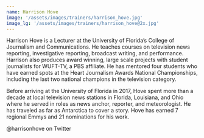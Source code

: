 ```yaml
---
name: Harrison Hove
image: '/assets/images/trainers/harrison_hove.jpg'
image_lg: '/assets/images/trainers/harrison_hove@2x.jpg'
---
```


Harrison Hove is a Lecturer at the University of Florida’s College of Journalism and Communications. He teaches courses on television news reporting, investigative reporting, broadcast writing, and performance. Harrison also produces award winning, large scale projects with student journalists for WUFT-TV, a PBS affiliate. He has mentored four students who have earned spots at the Heart Journalism Awards National Championships, including the last two national champions in the television category.

Before arriving at the University of Florida in 2017, Hove spent more than a decade at local television news stations in Florida, Louisiana, and Ohio where he served in roles as news anchor, reporter, and meteorologist. He has traveled as far as Antarctica to cover a story. Hove has earned 7 regional Emmys and 21 nominations for his work.

@harrisonhove on Twitter
